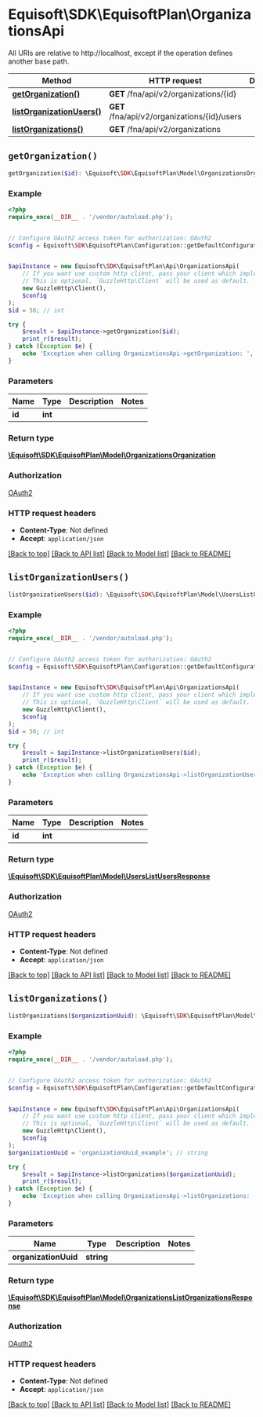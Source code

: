 # Equisoft\SDK\EquisoftPlan\OrganizationsApi

All URIs are relative to http://localhost, except if the operation defines another base path.

| Method | HTTP request | Description |
| ------------- | ------------- | ------------- |
| [**getOrganization()**](OrganizationsApi.md#getOrganization) | **GET** /fna/api/v2/organizations/{id} |  |
| [**listOrganizationUsers()**](OrganizationsApi.md#listOrganizationUsers) | **GET** /fna/api/v2/organizations/{id}/users |  |
| [**listOrganizations()**](OrganizationsApi.md#listOrganizations) | **GET** /fna/api/v2/organizations |  |


## `getOrganization()`

```php
getOrganization($id): \Equisoft\SDK\EquisoftPlan\Model\OrganizationsOrganization
```



### Example

```php
<?php
require_once(__DIR__ . '/vendor/autoload.php');


// Configure OAuth2 access token for authorization: OAuth2
$config = Equisoft\SDK\EquisoftPlan\Configuration::getDefaultConfiguration()->setAccessToken('YOUR_ACCESS_TOKEN');


$apiInstance = new Equisoft\SDK\EquisoftPlan\Api\OrganizationsApi(
    // If you want use custom http client, pass your client which implements `GuzzleHttp\ClientInterface`.
    // This is optional, `GuzzleHttp\Client` will be used as default.
    new GuzzleHttp\Client(),
    $config
);
$id = 56; // int

try {
    $result = $apiInstance->getOrganization($id);
    print_r($result);
} catch (Exception $e) {
    echo 'Exception when calling OrganizationsApi->getOrganization: ', $e->getMessage(), PHP_EOL;
}
```

### Parameters

| Name | Type | Description  | Notes |
| ------------- | ------------- | ------------- | ------------- |
| **id** | **int**|  | |

### Return type

[**\Equisoft\SDK\EquisoftPlan\Model\OrganizationsOrganization**](../Model/OrganizationsOrganization.md)

### Authorization

[OAuth2](../../README.md#OAuth2)

### HTTP request headers

- **Content-Type**: Not defined
- **Accept**: `application/json`

[[Back to top]](#) [[Back to API list]](../../README.md#endpoints)
[[Back to Model list]](../../README.md#models)
[[Back to README]](../../README.md)

## `listOrganizationUsers()`

```php
listOrganizationUsers($id): \Equisoft\SDK\EquisoftPlan\Model\UsersListUsersResponse
```



### Example

```php
<?php
require_once(__DIR__ . '/vendor/autoload.php');


// Configure OAuth2 access token for authorization: OAuth2
$config = Equisoft\SDK\EquisoftPlan\Configuration::getDefaultConfiguration()->setAccessToken('YOUR_ACCESS_TOKEN');


$apiInstance = new Equisoft\SDK\EquisoftPlan\Api\OrganizationsApi(
    // If you want use custom http client, pass your client which implements `GuzzleHttp\ClientInterface`.
    // This is optional, `GuzzleHttp\Client` will be used as default.
    new GuzzleHttp\Client(),
    $config
);
$id = 56; // int

try {
    $result = $apiInstance->listOrganizationUsers($id);
    print_r($result);
} catch (Exception $e) {
    echo 'Exception when calling OrganizationsApi->listOrganizationUsers: ', $e->getMessage(), PHP_EOL;
}
```

### Parameters

| Name | Type | Description  | Notes |
| ------------- | ------------- | ------------- | ------------- |
| **id** | **int**|  | |

### Return type

[**\Equisoft\SDK\EquisoftPlan\Model\UsersListUsersResponse**](../Model/UsersListUsersResponse.md)

### Authorization

[OAuth2](../../README.md#OAuth2)

### HTTP request headers

- **Content-Type**: Not defined
- **Accept**: `application/json`

[[Back to top]](#) [[Back to API list]](../../README.md#endpoints)
[[Back to Model list]](../../README.md#models)
[[Back to README]](../../README.md)

## `listOrganizations()`

```php
listOrganizations($organizationUuid): \Equisoft\SDK\EquisoftPlan\Model\OrganizationsListOrganizationsResponse
```



### Example

```php
<?php
require_once(__DIR__ . '/vendor/autoload.php');


// Configure OAuth2 access token for authorization: OAuth2
$config = Equisoft\SDK\EquisoftPlan\Configuration::getDefaultConfiguration()->setAccessToken('YOUR_ACCESS_TOKEN');


$apiInstance = new Equisoft\SDK\EquisoftPlan\Api\OrganizationsApi(
    // If you want use custom http client, pass your client which implements `GuzzleHttp\ClientInterface`.
    // This is optional, `GuzzleHttp\Client` will be used as default.
    new GuzzleHttp\Client(),
    $config
);
$organizationUuid = 'organizationUuid_example'; // string

try {
    $result = $apiInstance->listOrganizations($organizationUuid);
    print_r($result);
} catch (Exception $e) {
    echo 'Exception when calling OrganizationsApi->listOrganizations: ', $e->getMessage(), PHP_EOL;
}
```

### Parameters

| Name | Type | Description  | Notes |
| ------------- | ------------- | ------------- | ------------- |
| **organizationUuid** | **string**|  | |

### Return type

[**\Equisoft\SDK\EquisoftPlan\Model\OrganizationsListOrganizationsResponse**](../Model/OrganizationsListOrganizationsResponse.md)

### Authorization

[OAuth2](../../README.md#OAuth2)

### HTTP request headers

- **Content-Type**: Not defined
- **Accept**: `application/json`

[[Back to top]](#) [[Back to API list]](../../README.md#endpoints)
[[Back to Model list]](../../README.md#models)
[[Back to README]](../../README.md)
